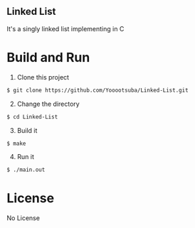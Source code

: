 ## Linked List

It's a singly linked list implementing in C

# Build and Run

1. Clone this project

```sh
$ git clone https://github.com/Yooootsuba/Linked-List.git
```

2. Change the directory

```sh
$ cd Linked-List
```

3. Build it

```sh
$ make
```

4. Run it

```sh
$ ./main.out
```

# License

No License
